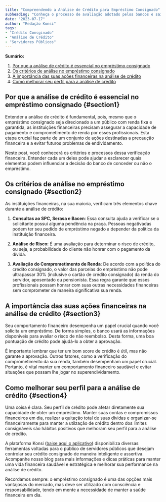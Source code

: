 ```yaml
---
title: "Compreendendo a Análise de Crédito para Empréstimo Consignado"
subheading: "Conheça o processo de avaliação adotado pelos bancos e saiba como navegar com segurança e assertividade nessa etapa crucial da contratação de um empréstimo consignado."
date: "2023-07-17"
author: "Redação Konsi"
tags:
- "Crédito Consginado"
- "Análise de Crédito"
- "Servidores Públicos"
---
```


**Sumário:**
1. [Por que a análise de crédito é essencial no empréstimo consignado](#section1)
2. [Os critérios de análise no empréstimo consignado](#section2)
3. [A importância das suas ações financeiras na análise de crédito](#section3)
4. [Como melhorar seu perfil para a análise de crédito](#section4) 

## Por que a análise de crédito é essencial no empréstimo consignado {#section1}
Entender a análise de crédito é fundamental, pois, mesmo que o empréstimo consignado seja direcionado a um público com renda fixa e garantida, as instituições financeiras precisam assegurar a capacidade de pagamento e comprometimento de renda por esses profissionais. Esta etapa crucial faz parte de um conjunto de ações destinadas a precaução financeira e a evitar futuros problemas de endividamento.

Neste post, você conhecerá os critérios e processos dessa verificação financeira. Entender cada um deles pode ajudar a esclarecer quais elementos podem influenciar a decisão do banco de conceder ou não o empréstimo.

## Os critérios de análise no empréstimo consignado {#section2}
As instituições financeiras, na sua maioria, verificam três elementos chave durante a análise de crédito: 

1. **Consultas ao SPC, Serasa e Bacen**: Essa consulta ajuda a verificar se o solicitante possui alguma pendência na praça. Pessoas negativadas podem ter seu pedido de empréstimo negado a depender da política da instituição financeira.

2. **Análise de Risco**: É uma avaliação para determinar o risco de crédito, ou seja, a probabilidade do cliente não honrar com o pagamento da dívida.

3. **Avaliação do Comprometimento de Renda**: De acordo com a política do crédito consignado, o valor das parcelas do empréstimo não pode ultrapassar 30% (inclusive o cartão de crédito consignado) da renda do servidor, aposentado ou pensionista. Essa regra garante que esses profissionais possam honrar com suas outras necessidades financeiras sem comprometer de maneira significativa sua renda.

## A importância das suas ações financeiras na análise de crédito {#section3}
Seu comportamento financeiro desempenha um papel crucial quando você solicita um empréstimo. De forma simples, o banco usará as informações disponíveis para avaliar o risco de não reembolso. Desta forma, uma boa pontuação de crédito pode ajudá-lo a obter a aprovação. 

É importante lembrar que ter um bom score de crédito é útil, mas não garante a aprovação. Outros fatores, como a verificação do comprometimento da sua renda, também desempenham um papel crucial. Portanto, é vital manter um comportamento financeiro saudável e evitar situações que possam lhe jogar no superendividamento. 

## Como melhorar seu perfil para a análise de crédito {#section4}
Uma coisa é clara. Seu perfil de crédito pode afetar diretamente sua capacidade de obter um empréstimo. Manter suas contas e compromissos financeiros em dia, realizar a quitação total de suas dívidas e organizar-se financeiramente para manter a utilzação de crédito dentro dos limites consignáveis são hábitos positivos que melhoram seu perfil para a análise de crédito.

A plataforma Konsi ([baixe aqui o aplicativo](www.konsi.com.br/download)) disponibiliza diversas ferramentas voltadas para o público de servidores públicos que desejam controlar seu crédito consignado de maneira inteligente e assertiva. Acompanhe nosso blog para mais informações e dicas práticas para manter uma vida financeira saudável e estratégica e melhorar sua performance na análise de crédito.

Recordamos sempre: o empréstimo consignado é uma das opções mais vantajosas do mercado, mas deve ser utilizado com consciência e responsabilidade, tendo em mente a necessidade de manter a saúde financeira em dia.